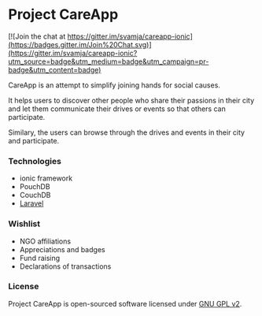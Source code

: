 # Project CareApp

[![Join the chat at https://gitter.im/svamja/careapp-ionic](https://badges.gitter.im/Join%20Chat.svg)](https://gitter.im/svamja/careapp-ionic?utm_source=badge&utm_medium=badge&utm_campaign=pr-badge&utm_content=badge)

CareApp is an attempt to simplify joining hands for social causes.

It helps users to discover other people who share their passions in their city
and let them communicate their drives or events so that others can participate.

Similary, the users can browse through the drives and events in their city and participate.

### Technologies

* ionic framework
* PouchDB
* CouchDB
* [Laravel](https://github.com/svamja/careapp-laravel)

### Wishlist

* NGO affiliations
* Appreciations and badges
* Fund raising
* Declarations of transactions

### License

Project CareApp is open-sourced software licensed under [GNU GPL v2](http://opensource.org/licenses/GPL-2.0).
